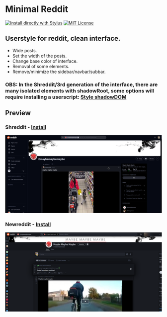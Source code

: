 
# Minimal Reddit

[![Install directly with Stylus](https://img.shields.io/badge/Install%20directly%20with%20Stylus-00adad.svg?&style=for-the-badge)](https://userstyles.world/api/style/9384.user.css) [![MIT License](https://img.shields.io/badge/License-MIT-green.svg?&style=for-the-badge)](https://choosealicense.com/licenses/mit/)


 ## Userstyle for reddit, clean interface.

- Wide posts.
- Set the width of the posts.
- Change base color of interface.
- Removal of some elements.
- Remove/minimize the sidebar/navbar/subbar.

### OBS: In the Shreddit/3rd generation of the interface, there are many isolated elements with shadowRoot, some options will require installing a userscript: [Style shadowDOM](https://greasyfork.org/scripts/459799-style-shadowdom)
 
## Preview

### Shreddit - [Install](https://github.com/zenstorage/Minimal-Reddit/raw/main/minimal_reddit_3rd.user.styl)
![prw](./assets/preview_3rd.png)


### Newreddit - [Install](https://github.com/zenstorage/Minimal-Reddit/raw/main/minimal_reddit.user.styl)
![parw](./assets/preview_2nd.webp)
